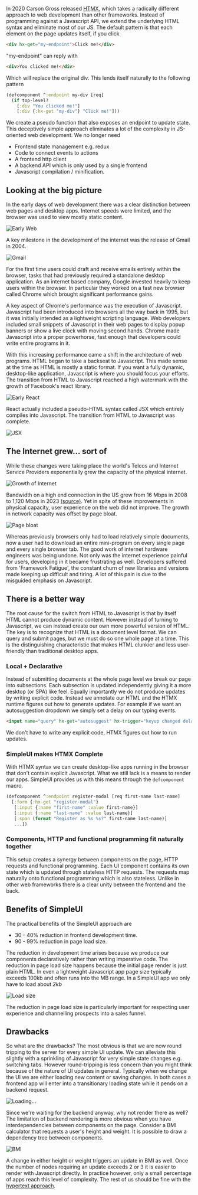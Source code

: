In 2020 Carson Gross released [HTMX](https://htmx.org), which takes a radically different approach to web development than other frameworks.
Instead of programming against a Javascript API, we extend the underlying HTML syntax and eliminate most of our JS.
The default pattern is that each element on the page updates itself, if you click

```html
<div hx-get="my-endpoint">Click me!</div>
```

"my-endpoint" can reply with

```html
<div>You clicked me!</div>
```

Which will replace the original div.  This lends itself naturally to the following pattern

```clojure
(defcomponent ^:endpoint my-div [req]
  (if top-level?
    [:div "You clicked me!"]
    [:div {:hx-get "my-div"} "Click me!"]))
```
We create a pseudo function that also exposes an endpoint to update state.  This deceptively simple approach eliminates a lot of the complexity in JS-oriented web development.  We no longer need

* Frontend state management e.g. redux
* Code to connect events to actions
* A frontend http client
* A backend API which is only used by a single frontend
* Javascript compilation / minification.

## Looking at the big picture

In the early days of web development there was a clear distinction between web pages and desktop apps.  Internet speeds were limited, and the browser was used to view mostly static content.

![Early Web](ie.jpg)

A key milestone in the development of the internet was the release of Gmail in 2004.

![Gmail](Gmail_2004.png)

For the first time users could draft and receive emails entirely within the browser, tasks that had previously required a standalone desktop application.  As an internet based company, Google invested heavily to keep users within the browser.  In particular they worked on a fast new browser called Chrome which brought significant performance gains.

A key aspect of Chrome's performance was the execution of Javascript.  Javascript had been introduced into browsers all the way back in 1995, but it was initially intended as a lightweight scripting language.  Web developers included small snippets of Javascript in their web pages to display popup banners or show a live clock with moving second hands.  Chrome made Javascript into a proper powerhorse, fast enough that developers could write entire programs in it.  

With this increasing performance came a shift in the architecture of web programs.  HTML began to take a backseat to Javascript.  This made sense at the time as HTML is mostly a static format.  If you want a fully dynamic, desktop-like application, Javascript is where you should focus your efforts.  The transition from HTML to Javascript reached a high watermark with the growth of Facebook's react library.

![Early React](early-react.png)

React actually included a pseudo-HTML syntax called JSX which entirely compiles into Javascript.  The transition from HTML to Javascript was complete.

![JSX](jsx.png)

## The Internet grew... sort of

While these changes were taking place the world's Telcos and Internet Service Providers exponentially grew the capacity of the physical internet.

![Growth of Internet](bandwidth.png)

Bandwidth on a high end connection in the US grew from 16 Mbps in 2008 to 1,120 Mbps in 2023 [(source)](https://www.nngroup.com/articles/law-of-bandwidth/).  Yet in spite of these improvements in physical capacity, user experience on the web did not improve.  The growth in network capacity was offset by page bloat.

![Page bloat](bloat.png)

Whereas previously browsers only had to load relatively simple documents, now a user had to download an entire mini-program on every single page and every single browser tab.  The good work of internet hardware engineers was being undone.  Not only was the internet experience painful for users, developing in it became frustrating as well.  Developers suffered from 'Framework Fatigue', the constant churn of new libraries and versions made keeping up difficult and tiring.  A lot of this pain is due to the misguided emphasis on Javascript.

## There is a better way

The root cause for the switch from HTML to Javascript is that by itself HTML cannot produce dynamic content.  However instead of turning to Javascript, we can instead create our own more powerful version of HTML.  The key is to recognize that HTML is a document level format.  We can query and submit pages, but we must do so one whole page at a time.  This is the distinguishing characteristic that makes HTML clunkier and less user-friendly than traditional desktop apps.

### Local + Declarative

Instead of submitting documents at the whole page level we break our page into subsections.  Each subsection is updated independently giving it a more desktop (or SPA) like feel.  Equally importantly we do not produce updates by writing explicit code.  Instead we annotate our HTML and the HTMX runtime figures out how to generate updates.  For example if we want an autosuggestion dropdown we simply set a delay on our typing events.

```html
<input name="query" hx-get="autosuggest" hx-trigger="keyup changed delay:1s">
```

We don't have to write any explicit code, HTMX figures out how to run updates.

### SimpleUI makes HTMX Complete

With HTMX syntax we can create desktop-like apps running in the browser that don't contain explicit Javascript.  What we still lack is a means to render our apps.  SimpleUI provides us with this means through the `defcomponent` macro.

```clojure
(defcomponent ^:endpoint register-modal [req first-name last-name]
  [:form {:hx-get "register-modal"}
   [:input {:name "first-name" :value first-name}]
   [:input {:name "last-name" :value last-name}]
   [:span (format "Register as %s %s?" first-name last-name)]
   ...])
```

### Components, HTTP and functional programming fit naturally together

This setup creates a synergy between components on the page, HTTP requests and functional programming.  Each UI component contains its own state which is updated through stateless HTTP requests.  The requests map naturally onto functional programming which is also stateless.  Unlike in other web frameworks there is a clear unity between the frontend and the back.

## Benefits of SimpleUI

The practical benefits of the SimpleUI approach are

* 30 - 40% reduction in frontend development time.
* 90 - 99% reduction in page load size.

The reduction in development time arises because we produce our components declaratively rather than writing imperative code.  The reduction in page load size happens because the initial page render is just plain HTML.  In even a lightweight Javascript app page size typically exceeds 100kb and often runs into the MB range.  In a SimpleUI app we only have to load about _2kb_

![Load size](load-size.png)

The reduction in page load size is particularly important for respecting user experience and channelling prospects into a sales funnel. 

## Drawbacks

So what are the drawbacks?  The most obvious is that we are now round tripping to the server for every simple UI update.  We can alleviate this slightly with a sprinkling of Javascript for very simple state changes e.g. switching tabs.  However round-tripping is less concern than you might think because of the nature of UI updates in general.  Typically when we change the UI we are either loading new content or saving changes.  In both cases a frontend app will enter into a transitionary loading state while it pends on a backend request.

![Loading...](loading.png)

Since we're waiting for the backend anyway, why not render there as well?  The limitation of backend rendering is more obvious when you have interdependencies between components on the page.  Consider a BMI calculator that requests a user's height and weight.  It is possible to draw a dependency tree between components.

![BMI](deps.png)

A change in either height or weight triggers an update in BMI as well.  Once the number of nodes requiring an update exceeds 2 or 3 it is easier to render with Javascript directly.  In practice however, only a small percentage of apps reach this level of complexity.  The rest of us should be fine with the [hypertext approach](https://en.wikipedia.org/wiki/HATEOAS).
